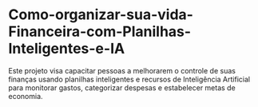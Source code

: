 # Como-organizar-sua-vida-Financeira-com-Planilhas-Inteligentes-e-IA
Este projeto visa capacitar pessoas a melhorarem o controle de suas finanças usando planilhas inteligentes e recursos de Inteligência Artificial para monitorar gastos, categorizar despesas e estabelecer metas de economia.
